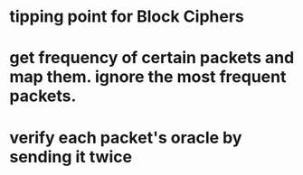 
# 

# tipping point for Block Ciphers

# get frequency of certain packets and map them. ignore the most frequent packets.

# verify each packet's oracle by sending it twice
